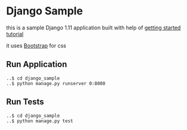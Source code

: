 # Django Sample

this is a sample Django 1.11 application built with help of 
[getting started tutorial](https://docs.djangoproject.com/en/1.11/intro/tutorial01/)

it uses [Bootstrap](http://getbootstrap.com/docs/4.1/getting-started/introduction/) for css

## Run Application

```
..$ cd django_sample
..$ python manage.py runserver 0:8000
```

## Run Tests

```
..$ cd django_sample
..$ python manage.py test
```